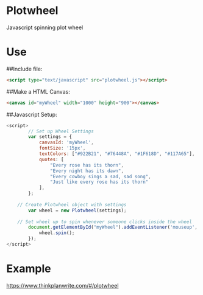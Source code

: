 # Plotwheel
Javascript spinning plot wheel

# Use
##Include file:
```html
<script type="text/javascript" src="plotwheel.js"></script>
```

##Make a HTML Canvas:
```html
<canvas id="myWheel" width="1000" height="900"></canvas>
```

##Javascript Setup:
```javascript
<script>
		// Set up Wheel Settings
		var settings = {
			canvasId: 'myWheel',
			fontSize: '15px',
			textColors: ["#922B21", "#76448A", "#1F618D", "#117A65"],
			quotes: [
				"Every rose has its thorn", 
				"Every night has its dawn",
				"Every cowboy sings a sad, sad song",
				"Just like every rose has its thorn"
			],
		};
		
    // Create Plotwheel object with settings
		var wheel = new Plotwheel(settings);
		
    // Set wheel up to spin whenever someone clicks inside the wheel
		document.getElementById("myWheel").addEventListener('mouseup', function() {
			wheel.spin();
		});
</script>
```

# Example
https://www.thinkplanwrite.com/#/plotwheel
